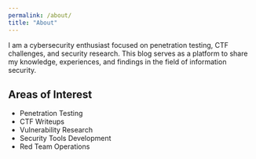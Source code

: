 ```yaml
---
permalink: /about/
title: "About"
---
```


I am a cybersecurity enthusiast focused on penetration testing, CTF challenges, and security research. This blog serves as a platform to share my knowledge, experiences, and findings in the field of information security.

## Areas of Interest

- Penetration Testing
- CTF Writeups
- Vulnerability Research
- Security Tools Development
- Red Team Operations 